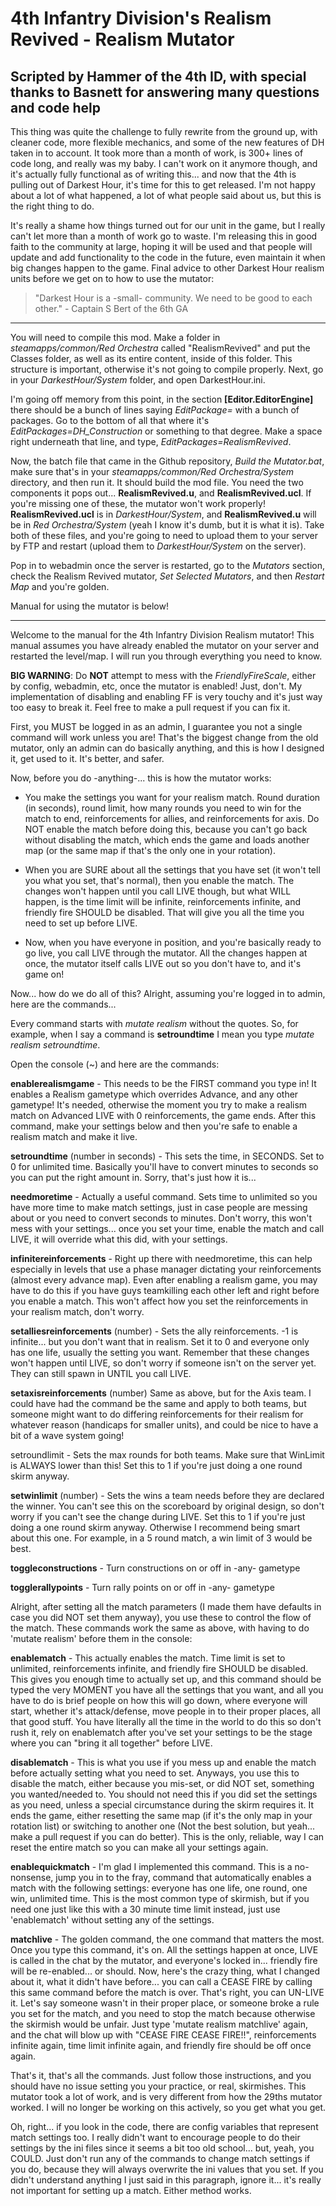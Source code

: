 # 4th Infantry Division's Realism Revived - Realism Mutator
## Scripted by Hammer of the 4th ID, with special thanks to Basnett for answering many questions and code help


This thing was quite the challenge to fully rewrite from the ground up, with cleaner code, more flexible mechanics, and some of the new features of DH taken in to account. It took more than a month of work, is 300+ lines of code long, and really was my baby. I can't work on it anymore though, and it's actually fully functional as of writing this... and now that the 4th is pulling out of Darkest Hour, it's time for this to get released. I'm not happy about a lot of what happened, a lot of what people said about us, but this is the right thing to do.




It's really a shame how things turned out for our unit in the game, but I really can't let more than a month of work go to waste. I'm releasing this in good faith to the community at large, hoping it will be used and that people will update and add functionality to the code in the future, even maintain it when big changes happen to the game. Final advice to other Darkest Hour realism units before we get on to how to use the mutator:



>"Darkest Hour is a -small- community. We need to be good to each other." - Captain S Bert of the 6th GA



---






You will need to compile this mod. Make a folder in *steamapps/common/Red Orchestra* called "RealismRevived" and put the Classes folder, as well as its entire content, inside of this folder. This structure is important, otherwise it's not going to compile properly. Next, go in your *DarkestHour/System* folder, and open DarkestHour.ini. 




I'm going off memory from this point, in the section **[Editor.EditorEngine]** there should be a bunch of lines saying *EditPackage=* with a bunch of packages. Go to the bottom of all that where it's *EditPackages=DH_Construction* or something to that degree. Make a space right underneath that line, and type, *EditPackages=RealismRevived*.




Now, the batch file that came in the Github repository, *Build the Mutator.bat*, make sure that's in your *steamapps/common/Red Orchestra/System* directory, and then run it. It should build the mod file. You need the two components it pops out... **RealismRevived.u**, and **RealismRevived.ucl**. If you're missing one of these, the mutator won't work properly! **RealismRevived.ucl** is in *DarkestHour/System*, and **RealismRevived.u** will be in *Red Orchestra/System* (yeah I know it's dumb, but it is what it is). Take both of these files, and you're going to need to upload them to your server by FTP and restart (upload them to *DarkestHour/System* on the server).




Pop in to webadmin once the server is restarted, go to the *Mutators* section, check the Realism Revived mutator, *Set Selected Mutators*, and then *Restart Map* and you're golden. 





Manual for using the mutator is below! 



---





Welcome to the manual for the 4th Infantry Division Realism mutator! This manual assumes you have already enabled the mutator on your server and restarted the level/map. I will run you through everything you need to know.




**BIG WARNING**: Do **NOT** attempt to mess with the *FriendlyFireScale*, either by config, webadmin, etc, once the mutator is enabled! Just, don't. My implementation of disabling and enabling FF is very touchy and it's just way too easy to break it. Feel free to make a pull request if you can fix it.







First, you MUST be logged in as an admin, I guarantee you not a single command will work unless you are! That's the biggest change from the old mutator, only an admin can do basically anything, and this is how I designed it, get used to it. It's better, and safer.




Now, before you do -anything-... this is how the mutator works:




- You make the settings you want for your realism match. Round duration (in seconds), round limit, how many rounds you need to win for the match to end, reinforcements for allies, and reinforcements for axis. Do NOT enable the match before doing this, because you can't go back without disabling the match, which ends the game and loads another map (or the same map if that's the only one in your rotation).




- When you are SURE about all the settings that you have set (it won't tell you what you set, that's normal), then you enable the match. The changes won't happen until you call LIVE though, but what WILL happen, is the time limit will be infinite, reinforcements infinite, and friendly fire SHOULD be disabled. That will give you all the time you need to set up before LIVE.




- Now, when you have everyone in position, and you're basically ready to go live, you call LIVE through the mutator. All the changes happen at once, the mutator itself calls LIVE out so you don't have to, and it's game on!






Now... how do we do all of this? Alright, assuming you're logged in to admin, here are the commands...




Every command starts with *mutate realism* without the quotes. So, for example, when I say a command is **setroundtime** I mean you type *mutate realism setroundtime*.




Open the console (~) and here are the commands:



**enablerealismgame** - This needs to be the FIRST command you type in! It enables a Realism gametype which overrides Advance, and any other gametype! It's needed, otherwise the moment you try to make a realism match on Advanced LIVE with 0 reinforcements, the game ends. After this command, make your settings below and then you're safe to enable a realism match and make it live.



**setroundtime** (number in seconds) - This sets the time, in SECONDS. Set to 0 for unlimited time. Basically you'll have to convert minutes to seconds so you can put the right amount in. Sorry, that's just how it is...




**needmoretime** - Actually a useful command. Sets time to unlimited so you have more time to make match settings, just in case people are messing about or you need to convert seconds to minutes. Don't worry, this won't mess with your settings... once you set your time, enable the match and call LIVE, it will override what this did, with your settings.




**infinitereinforcements** - Right up there with needmoretime, this can help especially in levels that use a phase manager dictating your reinforcements (almost every advance map). Even after enabling a realism game, you may have to do this if you have guys teamkilling each other left and right before you enable a match. This won't affect how you set the reinforcements in your realism match, don't worry.




**setalliesreinforcements** (number) - Sets the ally reinforcements. -1 is infinite... but you don't want that in realism. Set it to 0 and everyone only has one life, usually the setting you want. Remember that these changes won't happen until LIVE, so don't worry if someone isn't on the server yet. They can still spawn in UNTIL you call LIVE.




**setaxisreinforcements** (number) Same as above, but for the Axis team. I could have had the command be the same and apply to both teams, but someone might want to do differing reinforcements for their realism for whatever reason (handicaps for smaller units), and could be nice to have a bit of a wave system going!




setroundlimit <number> - Sets the max rounds for both teams. Make sure that WinLimit is ALWAYS lower than this! Set this to 1 if you're just doing a one round skirm anyway.




**setwinlimit** (number) - Sets the wins a team needs before they are declared the winner. You can't see this on the scoreboard by original design, so don't worry if you can't see the change during LIVE. Set this to 1 if you're just doing a one round skirm anyway. Otherwise I recommend being smart about this one. For example, in a 5 round match, a win limit of 3 would be best.




**toggleconstructions** - Turn constructions on or off in -any- gametype



**togglerallypoints** - Turn rally points on or off in -any- gametype







Alright, after setting all the match parameters (I made them have defaults in case you did NOT set them anyway), you use these to control the flow of the match. These commands work the same as above, with having to do 'mutate realism' before them in the console:



**enablematch** - This actually enables the match. Time limit is set to unlimited, reinforcements infinite, and friendly fire SHOULD be disabled. This gives you enough time to actually set up, and this command should be typed the very MOMENT you have all the settings that you want, and all you have to do is brief people on how this will go down, where everyone will start, whether it's attack/defense, move people in to their proper places, all that good stuff. You have literally all the time in the world to do this so don't rush it, rely on enablematch after you've set your settings to be the stage where you can "bring it all together" before LIVE.


**disablematch** - This is what you use if you mess up and enable the match before actually setting what you need to set. Anyways, you use this to disable the match, either because you mis-set, or did NOT set, something you wanted/needed to. You should not need this if you did set the settings as you need, unless a special circumstance during the skirm requires it. It ends the game, either resetting the same map (if it's the only map in your rotation list) or switching to another one (Not the best solution, but yeah... make a pull request if you can do better). This is the only, reliable, way I can reset the entire match so you can make all your settings again.


**enablequickmatch** - I'm glad I implemented this command. This is a no-nonsense, jump you in to the fray, command that automatically enables a match with the following settings: everyone has one life, one round, one win, unlimited time. This is the most common type of skirmish, but if you need one just like this with a 30 minute time limit instead, just use 'enablematch' without setting any of the settings.


**matchlive** - The golden command, the one command that matters the most. Once you type this command, it's on. All the settings happen at once, LIVE is called in the chat by the mutator, and everyone's locked in... friendly fire will be re-enabled... or should. Now, here's the crazy thing, what I changed about it, what it didn't have before... you can call a CEASE FIRE by calling this same command before the match is over. That's right, you can UN-LIVE it. Let's say someone wasn't in their proper place, or someone broke a rule you set for the match, and you need to stop the match because otherwise the skirmish would be unfair. Just type 'mutate realism matchlive' again, and the chat will blow up with "CEASE FIRE CEASE FIRE!!", reinforcements infinite again, time limit infinite again, and friendly fire should be off once again.



That's it, that's all the commands. Just follow those instructions, and you should have no issue setting you your practice, or real, skirmishes. This mutator took a lot of work, and is very different from how the 29ths mutator worked. I will no longer be working on this actively, so you get what you get.


Oh, right... if you look in the code, there are config variables that represent match settings too. I really didn't want to encourage people to do their settings by the ini files since it seems a bit too old school... but, yeah, you COULD. Just don't run any of the commands to change match settings if you do, because they will always overwrite the ini values that you set. If you didn't understand anything I just said in this paragraph, ignore it... it's really not important for setting up a match. Either method works.
